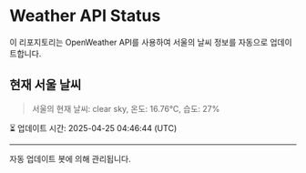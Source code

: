 
# Weather API Status

이 리포지토리는 OpenWeather API를 사용하여 서울의 날씨 정보를 자동으로 업데이트합니다.

## 현재 서울 날씨
> 서울의 현재 날씨: clear sky, 온도: 16.76°C, 습도: 27%

⏳ 업데이트 시간: 2025-04-25 04:46:44 (UTC)

---
자동 업데이트 봇에 의해 관리됩니다.
